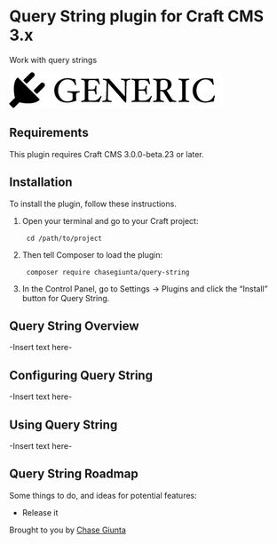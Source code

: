 # Query String plugin for Craft CMS 3.x

Work with query strings

![Screenshot](resources/img/plugin-logo.png)

## Requirements

This plugin requires Craft CMS 3.0.0-beta.23 or later.

## Installation

To install the plugin, follow these instructions.

1. Open your terminal and go to your Craft project:

        cd /path/to/project

2. Then tell Composer to load the plugin:

        composer require chasegiunta/query-string

3. In the Control Panel, go to Settings → Plugins and click the “Install” button for Query String.

## Query String Overview

-Insert text here-

## Configuring Query String

-Insert text here-

## Using Query String

-Insert text here-

## Query String Roadmap

Some things to do, and ideas for potential features:

* Release it

Brought to you by [Chase Giunta](https://chasegiunta.com)
